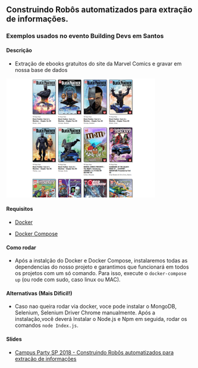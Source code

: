 ## Construindo Robôs automatizados para extração de informações.

### Exemplos usados no evento Building Devs em Santos

#### Descrição

* Extração de ebooks gratuitos do site da Marvel Comics e gravar em nossa base de dados

<img title="Logs do terminal" alt="resultado da demonstração, exibindo logs de atividade" src="https://raw.githubusercontent.com/ErickWendel/palestra-robos-com-selenium-cpbr11/master/resources/site-marvel.png" width=400></img>


#### Requisitos

* [Docker](https://docs.docker.com/install/)

* [Docker Compose](https://docs.docker.com/compose/install/)

#### Como rodar

* Após a instalção do Docker e Docker Compose, instalaremos todas as dependencias do nosso projeto e garantimos que funcionará em todos os projetos com um só comando. Para isso, execute o `docker-compose up` (ou rode com sudo, caso linux ou MAC).

#### Alternativas (Mais Dificil!)

* Caso nao queira rodar via docker, voce pode instalar o MongoDB, Selenium, Selenium Driver Chrome manualmente. Após a instalação,você deverá Instalar o Node.js e Npm em seguida, rodar os comandos `node Index.js`.

#### Slides

* [Campus Party SP 2018 - Construindo Robôs automatizados para extração de informações](http://bit.ly/cpbr-erickwendel-robos-automatizados-slides)
